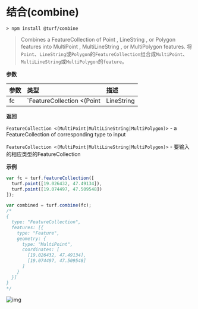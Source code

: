 # 结合(combine)

```
> npm install @turf/combine
```

> Combines a FeatureCollection of Point , LineString , or Polygon features into MultiPoint , MultiLineString , or MultiPolygon features.
> 将`Point`、`LineString`或`Polygon`的`FeatureCollection`组合成`MultiPoint`、`MultiLineString`或`MultiPolygon`的`feature`。

**参数**

| 参数 | 类型                                             | 描述             |
| :--- | :----------------------------------------------- | :--------------- |
| fc   | `FeatureCollection <(Point|LineString|Polygon)>` | 任意类型的要素集 |

**返回**

`FeatureCollection <(MultiPoint|MultiLineString|MultiPolygon)>` - a FeatureCollection of corresponding type to input

`FeatureCollection <(MultiPoint|MultiLineString|MultiPolygon)>` - 要输入的相应类型的FeatureCollection

**示例**

```js
var fc = turf.featureCollection([
  turf.point([19.026432, 47.49134]),
  turf.point([19.074497, 47.509548])
]);

var combined = turf.combine(fc);
/*
{
  type: "FeatureCollection",
  features: [{
    type: "Feature",
    geometry: {
      type: "MultiPoint",
      coordinates: [
        [19.026432, 47.49134],
        [19.074497, 47.509548]
      ]
    }
  }]
}
*/
```

![img](https://pzy-images.oss-cn-hangzhou.aliyuncs.com/img/combine.4f912259.webp)